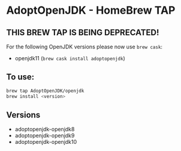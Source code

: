 # AdoptOpenJDK - HomeBrew TAP

## THIS BREW TAP IS BEING DEPRECATED!

For the following OpenJDK versions please now use `brew cask`:

-  openjdk11 (`brew cask install adoptopenjdk`)

## To use:

```bash
brew tap AdoptOpenJDK/openjdk
brew install <version>
```

## Versions

- adoptopenjdk-openjdk8
- adoptopenjdk-openjdk9
- adoptopenjdk-openjdk10
